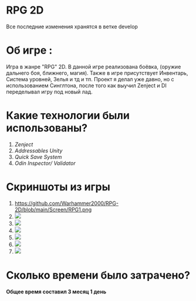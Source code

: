 # RPG 2D
Все последние изменения хранятся в ветке develop

# Об игре :

Игра в жанре "RPG" 2D. В данной игре реализована боёвка, (оружие дальнего боя, ближнего, магия). Также в игре присутствует Инвентарь, Система уровней, Зелья и тд и тп.
Проект я делал уже давно, но с использованием Синглтона, после того как выучил Zenject и DI переделывал игру под новый лад.

# Какие технологии были использованы?

1. *Zenject*
2. *Addressables Unity*
3. *Quick Save System*
4. *Odin Inspector/ Validator*

# Скриншоты из игры

1. https://github.com/Warhammer2000/RPG-2D/blob/main/Screen/RPG1.png
2. ![](C:\Users\Administrator\Desktop\Space\Screen\RPG2.png)
3. ![](C:\Users\Administrator\Desktop\Space\Screen\RPG3.png)
4. ![](C:\Users\Administrator\Desktop\Space\Screen\RPG4.png)
5. ![](C:\Users\Administrator\Desktop\Space\Screen\RPG5.png)
6. ![](C:\Users\Administrator\Desktop\Space\Screen\RPG6.png)
7. ![](C:\Users\Administrator\Desktop\Space\Screen\RPG7.png)

# Сколько времени было затрачено?

**Общее время составил 3 месяц 1 день**
